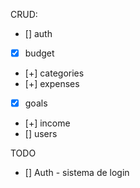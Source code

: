 
CRUD: 
- [] auth
- [x] budget
- [+] categories
- [+] expenses
- [x] goals
- [+] income
- [] users

TODO
- [] Auth - sistema de login